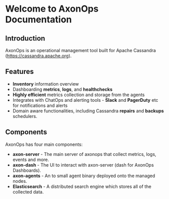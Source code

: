 # Welcome to AxonOps Documentation

## Introduction

AxonOps is an operational management tool built for Apache Cassandra (https://cassandra.apache.org).

## Features

* **Inventory** information overview
* Dashboarding **metrics**, **logs**, and **healthchecks**
* **Highly efficient** metrics collection and storage from the agents
* Integrates with ChatOps and alerting tools - **Slack** and **PagerDuty** etc for notifications and alerts
* Domain aware functionalities, including Cassandra **repairs** and **backups** schedulers.

## Components 

AxonOps has four main components:

* **axon-server** - The main server of axonops that collect metrics, logs, events and more.
* **axon-dash** - The UI to interact with axon-server (dash for AxonOps Dashboards).
* **axon-agents** - An to small agent binary deployed onto the managed nodes.
* **Elasticsearch** - A distributed search engine which stores all of the collected data.

